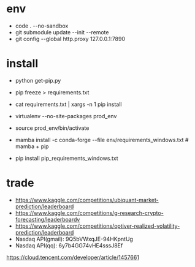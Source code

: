 # env
- code . --no-sandbox
- git submodule update --init --remote
- git config --global http.proxy 127.0.0.1:7890

# install
- python get-pip.py
- pip freeze > requirements.txt
- cat requirements.txt | xargs -n 1 pip install

- virtualenv --no-site-packages prod_env
- source prod_env/bin/activate
- mamba install -c conda-forge --file env/requirements_windows.txt  # mamba + pip
- pip install pip_requirements_windows.txt

# trade
- https://www.kaggle.com/competitions/ubiquant-market-prediction/leaderboard
- https://www.kaggle.com/competitions/g-research-crypto-forecasting/leaderboardv
- https://www.kaggle.com/competitions/optiver-realized-volatility-prediction/leaderboard
- Nasdaq API(gmail): 9Q5bVWxqJE-94HKpntUg
- Nasdaq API(qq): 6y7b4GG74vHE4sssJ8Ef

https://cloud.tencent.com/developer/article/1457661